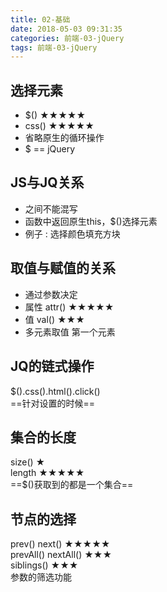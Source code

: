 ```yaml
---
title: 02-基础
date: 2018-05-03 09:31:35
categories: 前端-03-jQuery
tags: 前端-03-jQuery
---
```

## 选择元素

- $()            ★★★★★
- css()         ★★★★★
- 省略原生的循环操作
- $ == jQuery


## JS与JQ关系
- 之间不能混写  
- 函数中返回原生this，$()选择元素  
- 例子 :  选择颜色填充方块  
 
## 取值与赋值的关系

- 通过参数决定
- 属性 attr()         ★★★★★
- 值 val()          ★★★
- 多元素取值
第一个元素

## JQ的链式操作
$().css().html().click()  
==针对设置的时候==

## 集合的长度
size()        ★  
length      ★★★★★    
==$()获取到的都是一个集合==  

## 节点的选择
prev()  next()               ★★★★★   
prevAll()   nextAll()      ★★★   
siblings()                     ★★★   
参数的筛选功能